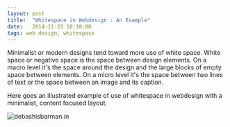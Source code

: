 ```yaml
---
layout: post
title:  "Whitespace in Webdesign : An Example"
date:   2014-11-22 10:10:00
tags: web design, whitespace
---
```

Minimalist or modern designs tend toward more use of white space. White space or negative space is the space between design elements. On a macro level it's the space around the design and the large blocks of empty space between elements. On a micro level it's the space between two lines of text or the space between an image and its caption.

Here goes an illustrated example of use of whitespace in webdesign with a minimalist, content focused layout.

![debashisbarman.in](../../../assets/images/onemandesign.png)
